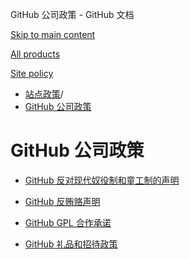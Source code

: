 GitHub 公司政策 - GitHub 文档

[Skip to main content](#main-content)

[All products](/zh)

[Site policy](/site-policy)

* [站点政策](/zh/site-policy)/
* [GitHub 公司政策](/zh/site-policy/github-company-policies)

GitHub 公司政策
==========

* [GitHub 反对现代奴役制和童工制的声明](/zh/site-policy/github-company-policies/github-statement-against-modern-slavery-and-child-labor)

* [GitHub 反贿赂声明](/zh/site-policy/github-company-policies/github-anti-bribery-statement)

* [GitHub GPL 合作承诺](/zh/site-policy/github-company-policies/github-gpl-cooperation-commitment)

* [GitHub 礼品和招待政策](/zh/site-policy/github-company-policies/github-gifts-and-entertainment-policy)
